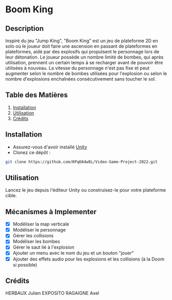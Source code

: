 # Boom King

## Description
Inspiré du jeu "Jump King", "Boom King" est un jeu de plateforme 2D en solo où le joueur doit faire une ascension en passant de plateformes en plateformes, aidé par des explosifs qui propulsent le personnage lors de leur détonation. Le joueur possède un nombre limité de bombes, qui après utilisation, prennent un certain temps à se recharger avant de pouvoir être utilisées à nouveau. La vitesse du personnage n'est pas fixe et peut augmenter selon le nombre de bombes utilisées pour l'explosion ou selon le nombre d'explosions enchaînées consécutivement sans toucher le sol.

## Table des Matières
1. [Installation](#installation)
2. [Utilisation](#utilisation)
3. [Crédits](#crédits)

## Installation
- Assurez-vous d'avoir installé [Unity](https://unity.com/)
- Clonez ce dépôt :
```bash
git clone https://github.com/KPq66dw8L/Video-Game-Project-2022.git
```

## Utilisation
Lancez le jeu depuis l'éditeur Unity ou construisez-le pour votre plateforme cible.

## Mécanismes à Implementer
- [x] Modéliser la map verticale 
- [x] Modéliser le personnage
- [x] Gérer les collisions
- [x] Modéliser les bombes
- [x] Gérer le saut lié à l'explosion
- [x] Ajouter un menu avec le nom du jeu et un bouton "jouer"
- [x] Ajouter des effets audio pour les explosions et les collisions (à la Doom si possible)

## Crédits
HERBAUX Julien
EXPOSITO RAGAIGNE Axel
